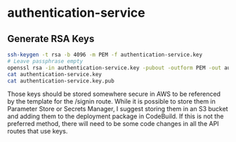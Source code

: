 # authentication-service

## Generate RSA Keys

```bash
ssh-keygen -t rsa -b 4096 -m PEM -f authentication-service.key
# Leave passphrase empty
openssl rsa -in authentication-service.key -pubout -outform PEM -out authentication-service.key.pub
cat authentication-service.key
cat authentication-service.key.pub
```

Those keys should be stored somewhere secure in AWS to be referenced by the template for the /signin route.
While it is possible to store them in Parameter Store or Secrets Manager, I suggest storing them in an S3 bucket and adding them to the deployment package in CodeBuild. If this is not the preferred method, there will need to be some code changes in all the API routes that use keys.
